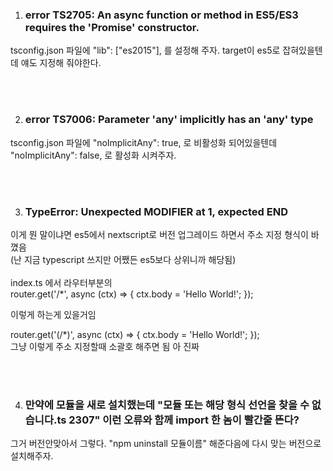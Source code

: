 
1. ### error TS2705: An async function or method in ES5/ES3 requires the 'Promise' constructor.
tsconfig.json 파일에  "lib": ["es2015"],  를 설정해 주자.
target이 es5로 잡혀있을텐데 얘도 지정해 줘야한다.

<br><br>

2. ### error TS7006: Parameter 'any' implicitly has an 'any' type
tsconfig.json 파일에 "noImplicitAny": true,  로 비활성화 되어있을텐데 "noImplicitAny": false,  로 활성화 시켜주자.

<br><br>

3. ### TypeError: Unexpected MODIFIER at 1, expected END
이게 뭔 말이냐면 es5에서 nextscript로 버전 업그레이드 하면서 주소 지정 형식이 바꼈음 <br>
(난 지금 typescript 쓰지만 어쨌든 es5보다 상위니까 해당됨)
<br><br>
index.ts 에서 라우터부분의 <br>
router.get('/*', async (ctx) => {
    ctx.body = 'Hello World!';
});
<br>

이렇게 하는게 있을거임

router.get('(/*)', async (ctx) => {
    ctx.body = 'Hello World!';
});
<br>
그냥 이렇게 주소 지정할때 소괄호 해주면 됨 아 진짜 

<br><br>

4. ### 만약에 모듈을 새로 설치했는데 "모듈 또는 해당 형식 선언을 찾을 수 없습니다.ts 2307" 이런 오류와 함께 import 한 놈이 빨간줄 뜬다?

그거 버전안맞아서 그렇다. "npm uninstall 모듈이름" 해준다음에 다시 맞는 버전으로 설치해주자.

